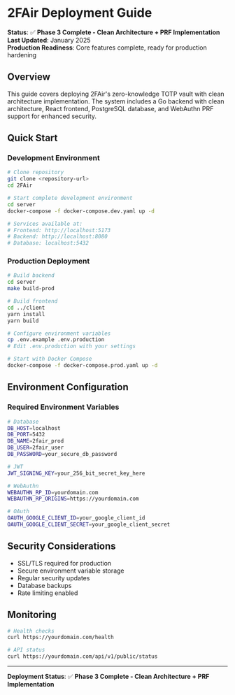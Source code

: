 # 2FAir Deployment Guide

**Status**: ✅ **Phase 3 Complete - Clean Architecture + PRF Implementation**  
**Last Updated**: January 2025  
**Production Readiness**: Core features complete, ready for production hardening

## Overview

This guide covers deploying 2FAir's zero-knowledge TOTP vault with clean architecture implementation. The system includes a Go backend with clean architecture, React frontend, PostgreSQL database, and WebAuthn PRF support for enhanced security.

## Quick Start

### Development Environment

```bash
# Clone repository
git clone <repository-url>
cd 2FAir

# Start complete development environment
cd server
docker-compose -f docker-compose.dev.yaml up -d

# Services available at:
# Frontend: http://localhost:5173
# Backend: http://localhost:8080
# Database: localhost:5432
```

### Production Deployment

```bash
# Build backend
cd server
make build-prod

# Build frontend
cd ../client
yarn install
yarn build

# Configure environment variables
cp .env.example .env.production
# Edit .env.production with your settings

# Start with Docker Compose
docker-compose -f docker-compose.prod.yaml up -d
```

## Environment Configuration

### Required Environment Variables

```bash
# Database
DB_HOST=localhost
DB_PORT=5432
DB_NAME=2fair_prod
DB_USER=2fair_user
DB_PASSWORD=your_secure_db_password

# JWT
JWT_SIGNING_KEY=your_256_bit_secret_key_here

# WebAuthn
WEBAUTHN_RP_ID=yourdomain.com
WEBAUTHN_RP_ORIGINS=https://yourdomain.com

# OAuth
OAUTH_GOOGLE_CLIENT_ID=your_google_client_id
OAUTH_GOOGLE_CLIENT_SECRET=your_google_client_secret
```

## Security Considerations

- SSL/TLS required for production
- Secure environment variable storage
- Regular security updates
- Database backups
- Rate limiting enabled

## Monitoring

```bash
# Health checks
curl https://yourdomain.com/health

# API status
curl https://yourdomain.com/api/v1/public/status
```

---

**Deployment Status**: ✅ **Phase 3 Complete - Clean Architecture + PRF Implementation**
